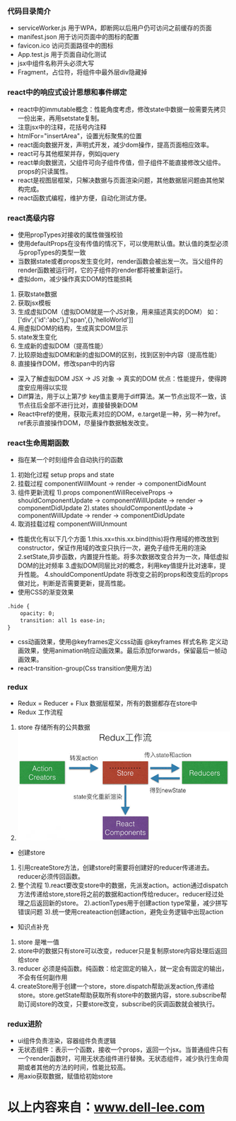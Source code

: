 ### 代码目录简介

- serviceWorker.js 用于WPA，即断网以后用户仍可访问之前缓存的页面
- manifest.json 用于访问页面中的图标的配置
- favicon.ico 访问页面路径中的图标
- App.test.js 用于页面自动化测试
- jsx中组件名称开头必须大写
- Fragment，占位符，将组件中最外层div隐藏掉

### react中的响应式设计思想和事件绑定

- react中的immutable概念：性能角度考虑，修改state中数据一般需要先拷贝一份出来，再用setstate复制。
- 注意jsx中的注释，花括号内注释
- htmlFor="insertArea"，设置光标聚焦的位置
- react面向数据开发，声明式开发，减少dom操作，提高页面相应效率。
- react可与其他框架并存，例如jquery
- react单向数据流，父组件可向子组件传值，但子组件不能直接修改父组件。props的只读属性。
- react是视图层框架，只解决数据与页面渲染问题，其他数据层问题由其他架构完成。
- react函数式编程，维护方便，自动化测试方便。

### react高级内容

- 使用propTypes对接收的属性做强校验
- 使用defaultProps在没有传值的情况下，可以使用默认值。默认值的类型必须与propTypes的类型一致
- 当数据state或者props发生变化时，render函数会被出发一次。当父组件的render函数被运行时，它的子组件的render都将被重新运行。
- 虚拟dom，减少操作真实DOM的性能损耗
1. 获取state数据
2. 获取jsx模板
4. 生成虚拟DOM（虚拟DOM就是一个JS对象，用来描述真实的DOM）
如：['div',{'id':'abc'},['span',{},'helloWorld']]
3. 用虚拟DOM的结构，生成真实DOM显示
5. state发生变化
6. 生成新的虚拟DOM（提高性能）
7. 比较原始虚拟DOM和新的虚拟DOM的区别，找到区别中内容（提高性能）
8. 直接操作DOM，修改span中的内容
- 深入了解虚拟DOM
JSX -> JS 对象 -> 真实的DOM
优点：性能提升，使得跨度安应用得以实现
- Diff算法，用于以上第7步  key值主要用于diff算法。某一节点出现不一致，该节点往后全部不进行比对，直接替换新DOM
- React中ref的使用，获取元素对应的DOM，e.target是一种，另一种为ref。ref表示直接操作DOM，尽量操作数据触发改变。

### react生命周期函数

- 指在某一个时刻组件会自动执行的函数
1. 初始化过程 setup props and state
2. 挂载过程  componentWillMount -> render -> componentDidMount
3. 组件更新流程
1).props componentWillReceiveProps -> shouldComponentUpdate -> componentWillUpdate -> render -> componentDidUpdate
2).states shouldComponentUpdate -> componentWillUpdate -> render -> componentDidUpdate
4. 取消挂载过程  componentWillUnmount
- 性能优化有以下几个方面
1.this.xx=this.xx.bind(this)将作用域的修改放到constructor，保证作用域的改变只执行一次，避免子组件无用的渲染
2.setState,异步函数，内置提升性能。将多次数据改变合并为一次，降低虚拟DOM的比对频率
3.虚拟DOM同层比对的概念，利用key值提升比对速率，提升性能。
4.shouldComponentUpdate 将改变之前的props和改变后的props做对比，判断是否需要更新，提高性能。
- 使用CSS的渐变效果
```
.hide {
    opacity: 0;
    transition: all 1s ease-in;
}
```
- css动画效果，使用@keyframes定义css动画
@keyframes 样式名称 定义动画效果，使用animation响应动画效果。最后添加forwards，保留最后一帧动画效果。
- react-transition-group(Css transition使用方法)

### redux 

- Redux = Reducer + Flux 数据层框架，所有的数据都存在store中
- Redux 工作流程
1. store 存储所有的公共数据
2. ![avatar](./redux-flow.png)
- 创建store
1. 引用createStore方法，创建store时需要将创建好的reducer传递进去。reducer必须传回函数。
2. 整个流程
1).react要改变store中的数据，先派发action。action通过dispatch方法传递给store,store将之前的数据和action传给reducer。reducer经过处理之后返回新的store。
2).actionTypes用于创建action type常量，减少拼写错误问题
3).统一使用createaction创建action，避免业务逻辑中出现action
- 知识点补充
1. store 是唯一值
2. store中的数据只有store可以改变，reducer只是复制原store内容处理后返回给store
3. reducer 必须是纯函数。纯函数：给定固定的输入，就一定会有固定的输出，不会有任何副作用
4. createStore用于创建一个store，store.dispatch帮助派发action,传递给store。store.getState帮助获取所有store中的数据内容，store.subscribe帮助订阅store的改变，只要store改变，subscribe的灰调函数就会被执行。

### redux进阶
- ui组件负责渲染，容器组件负责逻辑
- 无状态组件：表示一个函数，接收一个props，返回一个jsx。当普通组件只有一个render函数时，可用无状态组件进行替换。无状态组件，减少执行生命周期或者其他的方法的时间，性能比较高。
- 用axio获取数据，赋值给初始store










# 以上内容来自：www.dell-lee.com